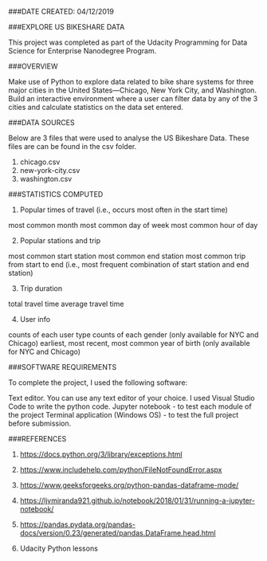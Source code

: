 ﻿###DATE CREATED: 04/12/2019

###EXPLORE US BIKESHARE DATA

This project was completed as part of the Udacity Programming for Data Science for Enterprise Nanodegree Program.

###OVERVIEW

Make use of Python to explore data related to bike share systems for three major cities in the United States—Chicago, New York City, and Washington. Build an interactive environment where a user can filter data by any of the 3 cities and calculate statistics on the data set entered. 

###DATA SOURCES

Below are 3 files that were used to analyse the US Bikeshare Data. These files are can be found in the csv folder.
1. chicago.csv
2. new-york-city.csv
3. washington.csv

###STATISTICS COMPUTED

1. Popular times of travel (i.e., occurs most often in the start time)

most common month
most common day of week
most common hour of day

2. Popular stations and trip

most common start station
most common end station
most common trip from start to end (i.e., most frequent combination of start station and end station)

3. Trip duration

total travel time
average travel time

4. User info

counts of each user type
counts of each gender (only available for NYC and Chicago)
earliest, most recent, most common year of birth (only available for NYC and Chicago)


###SOFTWARE REQUIREMENTS

To complete the project, I used the following software:

Text editor. You can use any text editor of your choice. I used Visual Studio Code to write the python code. 
Jupyter notebook - to test each module of the project
Terminal application (Windows OS) - to test the full project before submission.


###REFERENCES

1. https://docs.python.org/3/library/exceptions.html

2. https://www.includehelp.com/python/FileNotFoundError.aspx

3. https://www.geeksforgeeks.org/python-pandas-dataframe-mode/

4. https://ljvmiranda921.github.io/notebook/2018/01/31/running-a-jupyter-notebook/

5. https://pandas.pydata.org/pandas-docs/version/0.23/generated/pandas.DataFrame.head.html

6. Udacity Python lessons

